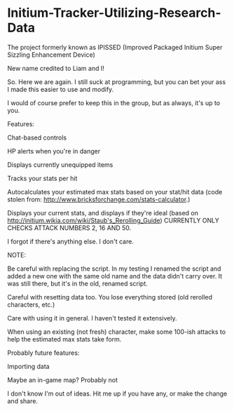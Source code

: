 # Initium-Tracker-Utilizing-Research-Data
The project formerly known as IPISSED (Improved Packaged Initium Super Sizzling Enhancement Device)

New name credited to Liam and I! 

So. Here we are again. I still suck at programming, but you can bet your ass I made this easier to use and modify. 

I would of course prefer to keep this in the group, but as always, it's up to you. 

Features:

Chat-based controls

HP alerts when you're in danger

Displays currently unequipped items

Tracks your stats per hit

Autocalculates your estimated max stats based on your stat/hit data (code stolen from: http://www.bricksforchange.com/stats-calculator.)

Displays your current stats, and displays if they're ideal (based on http://initium.wikia.com/wiki/Staub's_Rerolling_Guide) CURRENTLY ONLY CHECKS ATTACK NUMBERS 2, 16 AND 50.

I forgot if there's anything else. I don't care.



NOTE:

Be careful with replacing the script. In my testing I renamed the script and added a new one with the same old name and the data didn't carry over. It was still there, but it's in the old, renamed script.

Careful with resetting data too. You lose everything stored (old rerolled characters, etc.)

Care with using it in general. I haven't tested it extensively. 

When using an existing (not fresh) character, make some 100-ish attacks to help the estimated max stats take form.


Probably future features:

Importing data

Maybe an in-game map? Probably not

I don't know I'm out of ideas. Hit me up if you have any, or make the change and share. 
